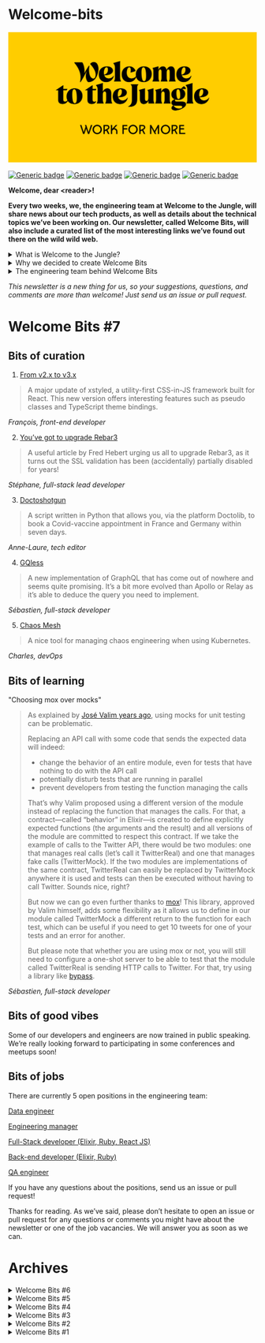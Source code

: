 # Welcome-bits

![Logo](logo_yellow_WTTJ.jpg)

[![Generic badge](https://img.shields.io/badge/Type-Newsletter-red)](https://medium.com/wttj-tech)
[![Generic badge](https://img.shields.io/badge/Frequency-Biweekly-blue)](https://medium.com/wttj-tech)
[![Generic badge](https://img.shields.io/badge/Open%20tech%20positions-5-green)](https://www.welcometothejungle.com/en/companies/wttj/jobs) 
[![Generic badge](https://img.shields.io/badge/Engineering%20blog%20articles-8-yellow)](https://medium.com/wttj-tech) 


**Welcome, dear \<reader>!**

**Every two weeks, we, the engineering team at Welcome to the Jungle, will share news about our tech products, as well as details about the technical topics we’ve been working on. Our newsletter, called Welcome Bits, will also include a curated list of the most interesting links we’ve found out there on the wild wild web.**

<details>
<summary>What is Welcome to the Jungle?</summary>
<p>

<a href="https://www.welcometothejungle.com/en">Welcome to the Jungle</a> is building the new experience at work. We use content and technology to transform every step of the employee experience, to help companies offer a better, more human experience in the workplace.</p>
</details>

<details>
<summary>Why we decided to create Welcome Bits</summary>
<p>
  
Learning and sharing knowledge is part of the engineering team’s DNA. For example, since Welcome to the Jungle launched, sessions called Jungle Labs have been organized each month so that developers in the team can spend one day away from their daily tasks to learn new stuff, grow technically, and share it all with the rest of the team (which is not always an easy exercise for the shyest among us).

So it seemed obvious to us that we should extend this learning and sharing experience to the outside world—meaning you, dear readers. And we hope you will enjoy reading about what we’ve discovered as much as we enjoy writing about it!</p>
</details>

<details>
<summary>The engineering team behind Welcome Bits</summary>
<p>
  
The team is currently made up of 14 developers, but we’re part of a bigger team called (no prizes for guessing) “the tech team,” which also encompasses product, data, design and QA people.

Welcome to the Jungle is based in Paris, France, but 65% of us are working in full remote mode, which means that some of us can code while enjoying a beautiful view of the mountains or ocean.

The engineering team is composed of back-end, full-stack, and front-end developers, as well as one DevOps engineer and one head of engineering. We are working with Elixir, Ruby, and React JS, among other technologies (you can check <a href="https://www.welcometothejungle.com/fr/companies/wttj/tech">our full stack</a> for more details).

If you want to know more about our team, and the tech team in general, take a look at <a href="https://youtu.be/9QAV5r-sFhI">the filmed interview with Kevin</a>, our beloved CTO.</p>
</details>

*This newsletter is a new thing for us, so your suggestions, questions, and comments are more than welcome! Just send us an issue or pull request.*

# Welcome Bits #7

## Bits of curation

1. [From v2.x to v3.x](https://xstyled.dev/docs/upgrade-guide/#from-v2x-to-v3x)

> A major update of xstyled, a utility-first CSS-in-JS framework built for React. This new version offers interesting features such as pseudo classes and TypeScript theme bindings.

*François, front-end developer*

2. [You’ve got to upgrade Rebar3](https://ferd.ca/you-ve-got-to-upgrade-rebar3.html)

> A useful article by Fred Hebert urging us all to upgrade Rebar3, as it turns out the SSL validation has been (accidentally) partially disabled for years!

*Stéphane, full-stack lead developer*

3. [Doctoshotgun](https://github.com/rbignon/doctoshotgun)

> A script written in Python that allows you, via the platform Doctolib, to book a Covid-vaccine appointment in France and Germany within seven days.

*Anne-Laure, tech editor*

4. [GQless](https://gqless.com)

> A new implementation of GraphQL that has come out of nowhere and seems quite promising. It’s a bit more evolved than Apollo or Relay as it’s able to deduce the query you need to implement.

*Sébastien, full-stack developer*

5. [Chaos Mesh](https://chaos-mesh.org)

> A nice tool for managing chaos engineering when using Kubernetes.

*Charles, devOps*

## Bits of learning

"Choosing mox over mocks"

> As explained by [José Valim years ago](http://blog.plataformatec.com.br/2015/10/mocks-and-explicit-contracts/), using mocks for unit testing can be problematic.
> 
> Replacing an API call with some code that sends the expected data will indeed:
> * change the behavior of an entire module, even for tests that have nothing to do with the API call
> * potentially disturb tests that are running in parallel
> * prevent developers from testing the function managing the calls
>
> That’s why Valim proposed using a different version of the module instead of replacing the function that manages the calls. For that, a contract—called “behavior” in Elixir—is created to define explicitly expected functions (the arguments and the result) and all versions of the module are committed to respect this contract. If we take the example of calls to the Twitter API, there would be two modules: one that manages real calls (let’s call it TwitterReal) and one that manages fake calls (TwitterMock). If the two modules are implementations of the same contract, TwitterReal can easily be replaced by TwitterMock anywhere it is used and tests can then be executed without having to call Twitter. Sounds nice, right?
>
> But now we can go even further thanks to [mox](https://github.com/dashbitco/mox)! This library, approved by Valim himself, adds some flexibility as it allows us to define in our module called TwitterMock a different return to the function for each test, which can be useful if you need to get 10 tweets for one of your tests and an error for another.
> 
> But please note that whether you are using mox or not, you will still need to configure a one-shot server to be able to test that the module called TwitterReal is sending HTTP calls to Twitter. For that, try using a library like [bypass](https://github.com/PSPDFKit-labs/bypass).

*Sébastien, full-stack developer*

## Bits of good vibes

Some of our developers and engineers are now trained in public speaking. We’re really looking forward to participating in some conferences and meetups soon!

## Bits of jobs

There are currently 5 open positions in the engineering team:

[Data engineer](https://www.welcometothejungle.com/en/companies/wttj/jobs/data-engineer_paris_WTTJ_P6qr78W)

[Engineering manager](https://www.welcometothejungle.com/en/companies/wttj/jobs/engineering-manager_paris)

[Full-Stack developer (Elixir, Ruby, React JS)](https://www.welcometothejungle.com/en/companies/wttj/jobs/full-stack-developer-ruby-elixir-react-js_paris)

[Back-end developer (Elixir, Ruby)](https://www.welcometothejungle.com/en/companies/wttj/jobs/backend-developer-ruby-elixir_paris_WTTJ_9MP4PxM)

[QA engineer](https://www.welcometothejungle.com/en/companies/wttj/jobs/qa-engineer_paris_WTTJ_e4jZrD7)

If you have any questions about the positions, send us an issue or pull request!

Thanks for reading. As we’ve said, please don’t hesitate to open an issue or pull request for any questions or comments you might have about the newsletter or one of the job vacancies. We will answer you as soon as we can.

# Archives

<details>
  
<summary>Welcome Bits #6</summary>

# Welcome Bits #6

## Bits of curation

1. [From v2.x to v3.x](https://xstyled.dev/docs/upgrade-guide/#from-v2x-to-v3x)

> A major update of xstyled, a utility-first CSS-in-JS framework built for React. This new version offers interesting features such as pseudo classes and TypeScript theme bindings.

*François, front-end developer*

2. [You’ve got to upgrade Rebar3](https://ferd.ca/you-ve-got-to-upgrade-rebar3.html)

> A useful article by Fred Hebert urging us all to upgrade Rebar3, as it turns out the SSL validation has been (accidentally) partially disabled for years!

*Stéphane, full-stack lead developer*

3. [Doctoshotgun](https://github.com/rbignon/doctoshotgun)

> A script written in Python that allows you, via the platform Doctolib, to book a Covid-vaccine appointment in France and Germany within seven days.

*Anne-Laure, tech editor*

4. [GQless](https://gqless.com)

> A new implementation of GraphQL that has come out of nowhere and seems quite promising. It’s a bit more evolved than Apollo or Relay as it’s able to deduce the query you need to implement.

*Sébastien, full-stack developer*

5. [Chaos Mesh](https://chaos-mesh.org)

> A nice tool for managing chaos engineering when using Kubernetes.

*Charles, devOps*

## Bits of learning

"Choosing mox over mocks"

> As explained by [José Valim years ago](http://blog.plataformatec.com.br/2015/10/mocks-and-explicit-contracts/), using mocks for unit testing can be problematic.
> 
> Replacing an API call with some code that sends the expected data will indeed:
> * change the behavior of an entire module, even for tests that have nothing to do with the API call
> * potentially disturb tests that are running in parallel
> * prevent developers from testing the function managing the calls
>
> That’s why Valim proposed using a different version of the module instead of replacing the function that manages the calls. For that, a contract—called “behavior” in Elixir—is created to define explicitly expected functions (the arguments and the result) and all versions of the module are committed to respect this contract. If we take the example of calls to the Twitter API, there would be two modules: one that manages real calls (let’s call it TwitterReal) and one that manages fake calls (TwitterMock). If the two modules are implementations of the same contract, TwitterReal can easily be replaced by TwitterMock anywhere it is used and tests can then be executed without having to call Twitter. Sounds nice, right?
>
> But now we can go even further thanks to [mox](https://github.com/dashbitco/mox)! This library, approved by Valim himself, adds some flexibility as it allows us to define in our module called TwitterMock a different return to the function for each test, which can be useful if you need to get 10 tweets for one of your tests and an error for another.
> 
> But please note that whether you are using mox or not, you will still need to configure a one-shot server to be able to test that the module called TwitterReal is sending HTTP calls to Twitter. For that, try using a library like [bypass](https://github.com/PSPDFKit-labs/bypass).

*Sébastien, full-stack developer*

## Bits of good vibes

Some of our developers and engineers are now trained in public speaking. We’re really looking forward to participating in some conferences and meetups soon!

## Bits of jobs

There are currently 5 open positions in the engineering team:

[Data engineer](https://www.welcometothejungle.com/en/companies/wttj/jobs/data-engineer_paris_WTTJ_P6qr78W)

[Engineering manager](https://www.welcometothejungle.com/en/companies/wttj/jobs/engineering-manager_paris)

[Full-Stack developer (Elixir, Ruby, React JS)](https://www.welcometothejungle.com/en/companies/wttj/jobs/full-stack-developer-ruby-elixir-react-js_paris)

[Back-end developer (Elixir, Ruby)](https://www.welcometothejungle.com/en/companies/wttj/jobs/backend-developer-ruby-elixir_paris_WTTJ_9MP4PxM)

[QA engineer](https://www.welcometothejungle.com/en/companies/wttj/jobs/qa-engineer_paris_WTTJ_e4jZrD7)

If you have any questions about the positions, send us an issue or pull request!

Thanks for reading. As we’ve said, please don’t hesitate to open an issue or pull request for any questions or comments you might have about the newsletter or one of the job vacancies. We will answer you as soon as we can.

</details>

<details>
  
<summary>Welcome Bits #5</summary>

# Welcome Bits #5

## Bits of curation

1. [Changes at Basecamp](https://world.hey.com/jason/changes-at-basecamp-7f32afc5)

> These changes are clearly the end of an era for the company. Basecamp has always been seen as a utopian place to work as a developer, but this is clearly not the case anymore and the huge ego of the founder seems to have won out.

*Stéphane, full-stack lead developer*

2. [Bob dishwasher cassette rewinder](https://github.com/dekuNukem/bob_cassette_rewinder)

> This GitHub repository is a great example of how a developer and a bit of elbow grease can take on the proprietary world! The author hacked a Bob dishwasher detergent cartridge because he wanted to be able to refill used ones instead of buying new cartridges. He managed to reprogram the refilled cartridge so that the dishwasher thought it was a new one.

*Maxime, back-end developer*

3. [The Instagram ads Facebook won’t show you](https://signal.org/blog/the-instagram-ads-you-will-never-see/)

> A blog post about the great ad campaign by Signal that highlights the quantity of data collected by Facebook.

*Stéphane, full-stack lead developer*

4. [Slidev](https://sli.dev)

> A promising tool created by a member of the Vue core team that generates nice slides developers can use in their presentations.

*Stéphane, full-stack lead developer*

5. [Basic telemetry for the Audacity](https://github.com/audacity/audacity/pull/835)

> A much-discussed PR for the open-source audio editor Audacity: A contributor had wanted to introduce some basic telemetry via Google Analytics and Yandex. A lot of forks were created following the PR. Hopefully the PR has now been closed, as this is the kind of change that can undermine users' trust and make an open-source project end in no time at all.

*Maxime, back-end developer*

## Bits of learning

"There is no magic recipe for building a QA team"

> After 12 years of working in QA and testing, I was hired a year ago by Welcome to the Jungle to build its QA team from scratch and to spread a culture of QA within the tech team. Even for an experienced QA manager like me, creating a team from nothing is always a challenge, as the task requires you to constantly question yourself. Here are the 5 lessons I’ve learned so far and that I would like to share, in case they might be helpful for someone else!
> 
> 1. The best QA team is the one that fits the company’s needs
> 
> Trying to impose a predefined idea of how a QA team should work is the quickest way to fail! It’s important to keep in mind that there is no such thing as an ideal QA team. The best QA team is the one that fulfills all the company’s needs. On the other hand, diving in headlong and starting to implement QA practices without having any discussions with the developers or the rest of the tech team first will, without doubt, lead to building the wrong foundations for the QA team. Therefore, I recommend that the first step should be planning workshops with the different tech team members to understand the existing processes and tools as well as the issues being encountered by the developers. Don't hesitate to refer to models such as [TMMi](https://www.tmmi.org/tmmi-model/) to help you with this.
> 
> 2. Approach the creation of the team as you would the delivery of a product
> 
> Creating a QA department is a big task that will never be completely finished, which is why you should take the time to define a shared action plan to give a long-term vision—just as you would if you were a product owner. The scope of a QA team can be vast and you won’t be able to implement everything right away. Trying to do so will lead to frustration: Tech team members will feel like no progress is being made despite months of work, while the QA engineers will end up suffering from burnout as they won’t be able to meet all the expectations (which are usually quite high as the QA team has often been created with the idea of solving most of the issues developers have been dealing with). Therefore, prioritize according to the analysis you carried out in step 1. For example, if you know that the application regularly goes down in production when too many users are connected and the risk of functional regression is low, it’s a good idea to prioritize performance tests over regression testing.
> 
> 3. Remember that soft skills matter
> 
> When the time comes to grow your QA team, you’ll need to start interviewing to find the right candidates to join the rest of you. Testing their technical expertise is one thing, but you should also keep in mind that human skills are just as important as technical ones. It’s crucial for the team’s success to find people who will complement each other in terms of their personalities and who will inspire each other, as well as contribute to creating a mutually supportive environment. Don’t forget also that QA engineers will be in contact with a lot of people in the company—product owners, developers, the help desk and sometimes even the end users. Therefore, having empathy, patience, diplomacy, and an ability to listen and communicate efficiently is imperative. Remember: It’s easier to teach someone QA and testing skills than interpersonal skills!
> 
> 4. Build a strong, transversal team spirit
> 
> In an Agile environment, QA engineers are often spread out into separate squads, which can have a negative effect on team spirit. So you need to create regular dedicated time slots for the team members to be able to share their best practices, help each other, and feel that they are part of a team full of people who are dealing with the same challenges. It can be difficult to get time set aside for this, as some might consider that it means less time working for their squad —even though it actually is productive in the end!
> 
> 5. Make quality every developer’s business
> 
> I don’t consider the QA team the one that should be responsible for the quality of the product deliveries. As far as I see it, the QA team is more a support department whose role is to help the other technical departments to deliver the best product possible. This means organizing training, presentations, and workshops to provide these departments with the right tools and methodologies. A lot of patience, some pedagogy, and highlighting a few KPIs will be necessary to convince everyone that quality is a collective effort and taking some responsibility will benefit the whole tech team!

*Marc, QA manager*

## Bits of good vibes

Our team has recently grown again thanks to the arrival of two new members: Aurore, as DevOps engineer, and another David, as back-end developer. Welcome aboard!

## Bits of jobs

There are currently 7 open positions in the engineering team:

[Engineering manager](https://www.welcometothejungle.com/en/companies/wttj/jobs/engineering-manager_paris)

[Full-Stack developer (Elixir, Ruby, React JS)](https://www.welcometothejungle.com/en/companies/wttj/jobs/full-stack-developer-ruby-elixir-react-js_paris)

[Back-end developer (Elixir, Ruby)](https://www.welcometothejungle.com/en/companies/wttj/jobs/backend-developer-ruby-elixir_paris_WTTJ_9MP4PxM)

[IT manager](https://www.welcometothejungle.com/fr/companies/wttj/jobs/it-manager_paris)

[Back-end developer (intern)](https://www.welcometothejungle.com/fr/companies/wttj/jobs/backend-developer-intern_paris)

[Product manager Welcome Originals (intern)](https://www.welcometothejungle.com/fr/companies/wttj/jobs/product-manager-welcome-originals-intern_paris_WTTJ_jLpqZGr)

[Front-end developer (intern)](https://www.welcometothejungle.com/fr/companies/wttj/jobs/frontend-developer-intern_paris)

If you have any questions about the positions, send us an issue or pull request!

Thanks for reading. As we’ve said, please don’t hesitate to open an issue or pull request for any questions or comments you might have about the newsletter or one of the job vacancies. We will answer you as soon as we can.

</details>
  
<details>
  
<summary>Welcome Bits #4</summary>

# Welcome Bits #4

## Bits of learning

"Integrating Chromecast is quite complex"

> While looking for a way to improve the user experience of our [Welcome Originals application](https://www.welcomeoriginals.com/en), we decided to launch the Google Chromecast feature. By using a streaming device plugged into their televisions, our users are now able to watch our video content on their TV screens. But the feature was not all that easy to implement: Not only is Chromecast not managed correctly by the different media players, but it also demonstrates a very particular behavior when we cast content, namely it fetches by itself an endpoint on our server to display the page’s content. This makes authentication complicated, which is quite problematic in our case, as some of our videos are protected by DRMs (digital rights management). It also implies that there is only one url for all the different devices (iOS, Android, and web). Finally, we realized that it was impossible to simulate a Chromecast-type device, so we had to develop the feature directly on a compatible device.

*Mick, front-end developer*

## Bits of curation

1. [Preparing Rustls for Wider Adoption](https://www.abetterinternet.org/post/preparing-rustls-for-wider-adoption/)

> An announcement from the Internet Security Research Group (ISRG) about work being done on the Rust TLS library, which is mainly written in Rust. It has better memory safety than other TLS libraries written in C, which should prevent security issues, and was audited last year. All in all, it seems an interesting option to consider.

*Charles, DevOps, security and back-end engineer*

2. [Zellij: a Rusty terminal workspace releases a beta](https://zellij.dev/news/beta/)

> A new terminal written in Rust, confirming the global trend that we’re seeing, when it comes to handling memory issues, for replacing C and C++ with Rust.

*Stéphane, full-stack lead developer*

3. [ConsoleMe: A Central Control Plane for AWS Permissions and Access](https://netflixtechblog.com/consoleme-a-central-control-plane-for-aws-permissions-and-access-fd09afdd60a8)

> Anyone who has spent any time dealing with the AWS IAM (identity and access management) service knows how tedious and infuriating permission management can get when it’s handled manually. That’s why Netflix engineers created the ConsoleMe tool, to be used when creating a new set of policies or updating existing policies—without anything breaking. Its features range from automatic approval for simple requests to a native editor for advanced requests.

*Shawarma, head of engineering*

4. [Don’t we all just want to use SQL on the frontend?](https://vjpr.medium.com/dont-we-all-just-want-to-use-sql-on-the-frontend-6b9d38c08146)

> The author of this article examines an interesting performance scenario where an SQLite library is used on the front-end to store users’ data and occasionally synchronize it with the distant database.

*Bastien, back-end developer*

5. [How we found and fixed a rare race condition in our session handling](https://github.blog/2021-03-18-how-we-found-and-fixed-a-rare-race-condition-in-our-session-handling/)

> GitHub developers fixed a major security issue on the platform—namely, users sometimes ending up logged into the wrong accounts—which had been happening for quite a long time and was becoming quite critical. This issue, which was caused by an external library, reminds us that no company is completely free of serious bugs.

*Stéphane, full-stack lead developer*

## Bits of good vibes

We are thrilled to welcome 3 new members to the tech team: Kim as QA engineer, and David and Thomas as back-end engineers. Great to have you on board!

## Bits of jobs

There are currently 7 open positions in the engineering team:

[Engineering manager](https://www.welcometothejungle.com/en/companies/wttj/jobs/engineering-manager_paris)

[Full-Stack developer (Elixir, Ruby, React JS)](https://www.welcometothejungle.com/en/companies/wttj/jobs/full-stack-developer-ruby-elixir-react-js_paris)

[Back-end developer (Elixir, Ruby)](https://www.welcometothejungle.com/en/companies/wttj/jobs/backend-developer-ruby-elixir_paris_WTTJ_9MP4PxM)

[IT manager](https://www.welcometothejungle.com/fr/companies/wttj/jobs/it-manager_paris)

[Back-end developer (intern)](https://www.welcometothejungle.com/fr/companies/wttj/jobs/backend-developer-intern_paris)

[Product manager Welcome Originals (intern)](https://www.welcometothejungle.com/fr/companies/wttj/jobs/product-manager-welcome-originals-intern_paris_WTTJ_jLpqZGr)

[Front-end developer (intern)](https://www.welcometothejungle.com/fr/companies/wttj/jobs/frontend-developer-intern_paris)

If you have any questions about the positions, send us an issue or pull request!

Thanks for reading. As we’ve said, please don’t hesitate to open an issue or pull request for any questions or comments you might have about the newsletter or one of the job vacancies. We will answer you as soon as we can.
  
</details>

<details>
  
<summary>Welcome Bits #3</summary>

# Welcome Bits #3

## Bits of learning

“SQL is not that CRUD”

> We recently discovered a new function on PostgreSQL that allowed us to solve an issue we were having a hard time with. It’s the LAG function, which allows access to the data of the previous row, or the row before the previous row, and so on. Not sounding all that useful, right? But it really was! We were getting some duplicate entries on our database for movements between columns in a Trello-like board that allows recruiters to change the status of applicants. It wasn’t possible to use the “created at” data, as the duplicates were not created at the same date and time. But thanks to the LAG function, we were able to identify the movements that had the same previous movements, which allowed us to spot the duplicates. Who knows which unknown PostgreSQL function could help us fix our next issue?

*Bastien, back-end developer*

## Bits of curation

1. [Le refactoring le plus difficile de ma carrière (FR)](https://www.youtube.com/watch?v=TiRoge93H0o)

> Coding can become irrelevant when it starts affecting your health. In this talk, Jérôme Petazzoni shares his experience of suffering burnout. It’s a good reminder for all engineers that coding, and work in general, isn’t everything in life, no matter how passionate you are about it. (English subtitles are available on YouTube for non-French speakers—click on settings, then subtitles, then choose auto-translate.)

*Shawarma, head of engineering*

2. [New AI-Based Image Auto-Crop Algorithm Sticks to the Subject](https://cloudinary.com/blog/new_ai_based_image_auto_crop_algorithm_sticks_to_the_subject)

> A promising SaaS tool from Cloudinary that auto-crops images. We are currently looking for a way to manage image cropping for a feature that will alternate portrait and landscape images in one of our products. The Cloudinary solution is definitely one that we plan to have a closer look at and we will share our feedback in the newsletter, so stay tuned!

*Bastien, back-end developer*

3. [Fast Elixir](https://github.com/devonestes/fast-elixir)

> When it comes to performance, it’s always nice to have someone else doing the dirty work for you and benchmarking all the methods to see which is fastest. Well, here is the benchmarking tool for Elixir!

*Shawarma, head of engineering*

4. [CodeTour](https://github.com/microsoft/codetour)

> With 70 percent of our engineering team working fully remotely, we are currently looking for ways to improve the onboarding process of our developers. It looks like this Visual Studio Code extension could be something that will help us—and newcomers—by allowing us to create a guided tour of our main codebases!

*Samuel, back-end developer*

5. [Signs of triviality](https://www.netmeister.org/blog/email.html)

> Email validation at its finest! This is a good link to bookmark whenever you need to double-check that you have defined the right rules to apply when validating an email address that someone has entered on a form.

*Shawarma, head of engineering*

## Bits of exploration

### Project management with Jira (and Jira only)

At WTTJ, the tech teams are currently using both Trello and Jira as project management tools. Jira is used by other teams to report issues and request new features, while Trello is used by the tech teams to manage prioritization and follow up on these issues and features. So, yes, we pay both licenses. And yes, we manually import tickets from Jira to Trello every day.

But some of us are true Jira believers. We were convinced that Jira alone could fit our needs and even help us to improve our monitoring (which is quite basic in Trello at the moment). So we built a board in Jira and compared it to Trello to make our point. An important thing to note is that we chose [team-managed projects](https://support.atlassian.com/jira-software-cloud/docs/get-started-with-team-managed-projects/), as they offer more flexibility and are easier to manage than company-managed projects.

Here are the results: the strengths and limitations of Jira compared to Trello.

#### Strengths
- Jira’s features are the same as 90 percent of Trello’s features
- Epics can be managed without add-ons or workarounds
- It’s easy to get an overview of the project and provide visibility of the road map for the team
- It’s possible to manage sub-tasks, which are easier to manage than comments in Trello
- It’s possible to manage your backlog outside the board, which makes the board clearer and easier to read, and helps you to focus on what needs to be done first
- It provides access to the history of releases, independently of the board
- Several metrics and charts are available
- You are able to flag a ticket in a board
- It is easy to filter your board by epic, label, or assignee

#### Limitations
- It’s not possible to manage multiple assignees under one ticket
- Tags cannot be colored

So, as you have probably guessed, Jira won. After the presentation, three tech teams decided to migrate their projects to Jira. But this came with two conditions: First, the project needs to be mature enough. And second, we advise you to choose team-managed projects, as it allows your team to be autonomous when it comes to configuration.

## Bits of good vibes

Stéphane, our full-stack lead developer, contributed to [the latest release of Bamboo](https://github.com/thoughtbot/bamboo/pull/591), an open-source project that allows developers to use emails for Elixir. He worked on adding the ability to define interceptors for a given mailer, which can either be used to prevent emails from going out or to modify email data such as subject in a single place. Giving back to the open-source community is something that is very important to us and we definitely want to be able to contribute more in the future.

## Bits of jobs

There are currently 3 open positions in the engineering team:

[Engineering manager](https://www.welcometothejungle.com/fr/companies/wttj/jobs/engineering-manager_paris)

[Full-Stack developer (Elixir, Ruby, React JS)](https://www.welcometothejungle.com/en/companies/wttj/jobs/full-stack-developer-ruby-elixir-react-js_paris)

[Back-end developer (Elixir, Ruby)](https://www.welcometothejungle.com/en/companies/wttj/jobs/backend-developer-ruby-elixir_paris_WTTJ_9MP4PxM)

If you have any questions about the positions, send us an issue or pull request!

Thanks for reading. As we’ve said, please don’t hesitate to open an issue or pull request for any questions or comments you might have about the newsletter or one of the job vacancies. We will answer you as soon as we can.
  
</details>

<details>
  
<summary>Welcome Bits #2</summary>
  
# Welcome Bits #2

## Bits of learning

"Be aware of how your users use your site"

> We noticed recently that we were getting a significant number of errors logged to Sentry, where we log all our front-end errors, with `SecurityError: Blocked a frame with origin “https://www.welcometothejungle.com” from accessing a cross-origin frame.`. Although Sentry is great at giving stacktraces including basic user interactions, we didn’t have much more to go on. After a bit of digging we found that it only surfaced in the Facebook in-app browser when users were trying to log in via LinkedIn. Our LinkedIn login implementation opened a popup window (as many sites do) with the LinkedIn login page so as not to disturb the user’s flow. Unfortunately, you can’t open popups in the Facebook browser or other apps that use an iOS WebView meaning anyone that opened a link in Facebook to one of our articles or job listings and then tried to log in ended up with a blank page and nowhere to go. Mildly frustrating to say the least. We’ve since changed the user flow so login/signup all happens in the same window. It’s slightly disruptive to the user experience — but much less disruptive than a blank page.

*Robert, full-stack developer*

## Bits of curation

1. [Before You memo()](https://overreacted.io/before-you-memo/) 

> A useful article by Dan Abramov that details two different techniques you can use in React instead of the memo() function. We’ve tried them both at WTTJ and they really helped to optimize performance.

*Mick, front-end developer*


2. [Strong Migrations](https://github.com/ankane/strong_migrations) 

> An interesting tool to use with projects, this detects issues during database migrations and is useful for the good practices its readme contains. Some serious issues we’ve encountered in the past would definitely have been avoided if we’d had this tool!

*Clément, back-end developer*


3. [Odyssey Design System](https://odyssey.okta.design)

> Odyssey is a new open-source project from Okta that provides users with a design system. Its UI includes lots of components related to sign-in and sign-up, as you would expect given what Okta’s business is, and there’s a strong focus on accessibility.

*Shawarma, head of engineering*


4. [The fire at OVH](https://twitter.com/olesovhcom/status/1369478732247932929?s=19)

> Millions of websites in France have been disrupted by the fire that broke out at OVH’s Strasbourg data center on March 10. It was a terrible event that should remind engineering teams everywhere how important it is to be prepared for the worst happening.

*Stéphane, full-stack lead developer*


5. [Flowchart.fun](https://flowchart.fun/ )

> Flowchart.fun is a really simple open-source tool for creating flowcharts from text and exporting them in various formats.

*Shawarma, head of engineering*

## Bits of good vibes

On March 17, our full-stack lead developer Stéphane became the proud father of Peio. Congratulations, Stéphane!

## Bits of jobs
There are currently 3 open positions in the engineering team:

[Engineering manager](https://www.welcometothejungle.com/en/companies/wttj/jobs/engineering-manager_paris)

[Full-Stack developer (Elixir, Ruby, React JS)](https://www.welcometothejungle.com/en/companies/wttj/jobs/full-stack-developer-ruby-elixir-react-js_paris)

[Back-end developer (Elixir, Ruby)](https://www.welcometothejungle.com/en/companies/wttj/jobs/backend-developer-ruby-elixir_paris_WTTJ_9MP4PxM)

If you have any questions about the positions, send us an issue or pull request!

Thanks for reading. As we’ve said, please don’t hesitate to open an issue or pull request for any questions or comments you might have about the newsletter or one of the job vacancies. We will answer you as soon as we can.

</details>

<details>
  
<summary>Welcome Bits #1</summary>

# Welcome Bits #1

## Bits of learning

"Optimizing your database the right way is never a waste of time"

> Over the past couple of weeks, we have been experiencing 40-plus million IOPS on some of our databases. Our first instinct was to check if any microservice was responsible for the high throughput, then we investigated AWS replicas, and finally we went after all the releases made in the past 6 months to look for any breaking change. But the answer to our performance issues was not there. So we started to look closer at the databases. We identified a lack of optimization and relevant indexes, and started to log slow queries and use pghero. After a few optimizations, we managed to halve the IOPS on our main database!

*Thomas, head of engineering*

## Bits of curation

1. [Pomerium](https://github.com/pomerium/pomerium) 

> A promising tool that could help us install a VPN to access our preproduction environment. Currently, we have to use multiple logins and passwords to access it, which is painful, and since some of my teammates have dynamic public IPs, we can’t filter on the IPs either. Pomerium seems more comprehensive than OpenVPN, which requires you to install additional tools to be able to manage identity aspects and policy access, and it has a Kubernetes API proxy.

*Charles, DevOps, security and back-end engineer*


2. [The styled-components happy path](https://www.joshwcomeau.com/css/styled-components/) 

> An article by Josh Comeau about the best practices for styled-components. I really like his blog posts about React and CSS because they are good quality, simple, and interactive. This one details the different ways you can lighten and simplify CSS files thanks to CSS variables and a single source of styles.

*François, front-end developer*


3. [Crypto-mining attack in my GitHub actions through Pull Request](https://dev.to/thibaultduponchelle/the-github-action-mining-attack-through-pull-request-2lmc)

> Unfortunately, attacks carried out on GitHub purely for personal benefit, like the one detailed in this article, and spam pull requests seem to be becoming more and more frequent. In addition to being contrary to open-source philosophy, this behavior also increases open-source maintainers’ fatigue, which can end up leading to burn-out. This is a real issue!

*Maxime, back-end developer*


4. [Numerical Elixir and Elixir XLA bindings for CPU/GPU/TPU](https://github.com/elixir-nx/nx)

> A very interesting first step to opening the Elixir language to machine learning and scientific calculations in a project led by José Valim himself and Sean Moriarity.

*Stéphane, full-stack lead developer*


5. [A performance dashboard for Postgres](https://github.com/ankane/pghero)

> We started using Pghero at the beginning of the year because we were encountering performance issues with some of our PostgreSQL databases. This library is great because it suggests indexes based on our queries and helps us to detect index overrides. It’s been really helpful!

*Sébastien, full-stack developer*


## Bits of exploration

### Visual testing using the Cypress plugin

The team has recently spent some time exploring visual testing, as we would like to implement it on the [Welcome UI](https://github.com/WTTJ/welcome-ui) design system. More specifically, we would like to be able to visually test the displayed components on the Welcome UI documentation, knowing that components can occur on different documentation pages.

We chose to test the [Cypress plugin](https://docs.cypress.io/guides/tooling/visual-testing.html#Functional-vs-visual-testing), which allows us to automatize the visual tests. 

Here is our condensed feedback about the Cypress plugin:

#### Strengths
- Free of charge
- Easy implementation
- Unit snapshots of components
- Web browsers and screen-resolution sensitive

#### Limitations
- Too sensitive: 
Comparison is done pixel by pixel, so the results are sometimes random. A threshold could be implemented to reduce the sensibility, but it could hide true anomalies.
- Limited debugging:
Differential snapshots are useful to indicate that there is an issue, but they are not clear enough to help with the analysis of the difference.

#### A concrete example with the breadcrumb component
- A visual test is executed for each line of the table, followed by the application design being modified:

![Screenshot](screenshot_test_cypress_plugin.png)

- Here is a snapshot of when a difference in the text of the breadcrumb component is found:

![Snapshot](snapshot_cypress_plugin_diff.png)

### API documentation using [GitBook](https://www.gitbook.com)

The team is currently searching for the most efficient way to create API documentation and has been putting GitBook through its paces to see if it is the answer.

#### Strengths
- Git-like versioning of the API
- Global documentation (API and tech documents, app setup, knowledge, and so on)
- Nice UI
- Easy to set up

#### Limitations
- A lot of small UI/UX bugs
- We didn’t find a way to set up a base_url for all the endpoints

#### The GitBook web UI

![Screenshot](GitBook_web_UI.png)

## Bits of good vibes

Our open-source customizable design system with React styled-components, styled-system and reakit, called [Welcome UI](https://github.com/WTTJ/welcome-ui), just reached 253 stars on GitHub! Don’t hold back from using it and/or contributing.

## Bits of jobs

There are currently 4 open positions in the engineering team:

[Engineering manager](https://www.welcometothejungle.com/en/companies/wttj/jobs/engineering-manager_paris)

[Full-Stack developer (Elixir, Ruby, React JS)](https://www.welcometothejungle.com/en/companies/wttj/jobs/full-stack-developer-ruby-elixir-react-js_paris)

[Back-end developer (Elixir, Ruby)](https://www.welcometothejungle.com/en/companies/wttj/jobs/backend-developer-ruby-elixir_paris_WTTJ_9MP4PxM)

[Front-end developer (React JS, CSS-in-JS)](https://www.welcometothejungle.com/en/companies/wttj/jobs/frontend-developer-react-js-css-in-js_paris)

If you have any questions about the positions, send us an issue or pull request!

Thanks for reading. As we’ve said, please don’t hesitate to open an issue or pull request for any questions or comments you might have about the newsletter or one of the job vacancies. We will answer you as soon as we can.

</details>
